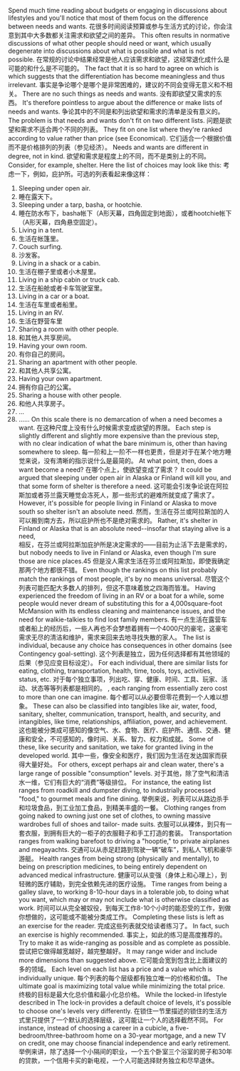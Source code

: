Spend much time reading about budgets or engaging in discussions about lifestyles and you'll notice that most of them focus on the difference between needs  and  wants. 
花很多时间阅读预算或参与生活方式的讨论，你会注意到其中大多数都关注需求和欲望之间的差异。
This  often  results  in  normative  discussions  of  what  other people  should  need  or  want,  which  usually  degenerate  into  discussions  about what is possible and what is not possible. 
在常规的讨论中结果经常是他人应该需求和欲望，这经常退化成什么是可能的和什么是不可能的。
The  fact  that  it  is  so  hard  to  agree  on  which  is  which  suggests  that  the differentiation has become meaningless and thus irrelevant. 
事实是争论哪个是哪个是非常困难的，建议的不同会变得无意义和不相关。
There are no such things as needs and wants. 
没有即欲望又需求的东西。
It's therefore pointless to argue about the difference or make lists of needs and wants. 
争论其中的不同是和列出欲望和需求的清单是没有意义的。
The problem is that needs and wants don't fit on two different lists. 
问题是欲望和需求不适合两个不同的列表。
They fit on one list where they're ranked according to value rather than price (see Economical). 
它们适合一个根据价值而不是价格排列的列表（参见经济）。
Needs and wants are different in degree, not in kind. 
欲望和需求是程度上的不同，而不是类别上的不同。
Consider, for example, shelter. 
Here the list of choices may look like this: 
考虑一下，例如，庇护所。可选的列表看起来像这样： 
1. Sleeping under open air. 
1. 睡在露天下。 
2. Sleeping under a tarp, basha, or hootchie. 
2. 睡在防水布下，basha帐下（A形天幕，四角固定到地面），或者hootchie帐下（A形天幕，四角悬空固定）。 
3. Living in a tent. 
3. 生活在帐篷里。 
4. Couch surfing. 
4. 沙发客。 
5. Living in a shack or a cabin. 
5. 生活在棚子里或者小木屋里。 
6. Living in a ship cabin or truck cab. 
6. 生活在船舱或者卡车驾驶室里。 
7. Living in a car or a boat. 
7. 生活在车里或者船里。 
8. Living in an RV. 
8. 生活在野营车里 
9. Sharing a room with other people. 
9. 和其他人共享房间。 
10. Having your own room. 
10. 有你自己的房间。 
11. Sharing an apartment with other people. 
11. 和其他人共享公寓。 
12. Having your own apartment. 
12. 拥有你自己的公寓。 
13. Sharing a house with other people. 
13. 和他人共享房子。 
14. ... 
14. …… 
On this scale there is no demarcation of when a need becomes a want. 
在这种尺度上没有什么时候需求变成欲望的界限。
Each step is slightly different and slightly more expensive than the previous step, with no clear indication of what the bare minimum is, other than having somewhere to sleep. 
每一阶和上一阶不一样也更贵，但是对于在某个地方睡觉来说，没有清晰的指示说什么是最简的。
At what point, then, does a want become a need? 
在哪个点上，使欲望变成了需求？ 
It could be argued that sleeping under open air in Alaska or Finland will kill you, and that some form of shelter is therefore a need. 
这可能会引发争论说在阿拉斯加或者芬兰露天睡觉会冻死人，那一些形式的避难所就变成了需求了。
However, it's possible for people living in Finland or Alaska to move south so shelter isn't an absolute need. 
然而，生活在芬兰或阿拉斯加的人可以搬到南方去，所以庇护所也不是绝对需求的。 
Rather, it's shelter in Finland or Alaska that is an absolute need--insofar that staying alive is a need,  
相反，在芬兰或阿拉斯加庇护所是决定需求的——目前为止活下去是需求的， 
but nobody needs to live in Finland or Alaska, even though I'm sure those are nice places.45 
但是没人需求生活在芬兰或阿拉斯加，即使我确定那两个地方都很不错。
Even though the rankings on this list probably match the rankings of most people, it's by no means universal. 
尽管这个列表可能匹配大多数人的排列，但这不意味着放之四海而皆准。
Having experienced the freedom of living in an RV or a boat for a while, some people would never dream of substituting this for a 4,000square-foot McMansion with its endless cleaning and maintenance issues, and the need for walkie-talkies to find lost family members. 
有一点生活在露营车或者船上的经历后，一些人再也不会梦想着拥有一个4000尺的豪宅，这豪宅需求无尽的清洁和维护，需求来回来去地寻找失散的家人。
The list is individual,  because  any  choice  has  consequences  in  other  domains  (see Contingency goal-setting). 
这个列表是独立，因为任何选择都有其他领域的后果（参见应变目标设定）。
For each individual, there are similar lists for eating, clothing, transportation, health, time, tools, toys, activities, status, etc. 
对于每个独立事项，列出吃、穿、健康、时间、工具、玩家、活动、状态等等列表都是相同的。
, each ranging from essentially zero cost to more than one can imagine. 
每个都可以从必要但零花费到一个人难以想象。
These can also be classified into tangibles like  air,  water,  food,  sanitary,  shelter,  communication,  transport,  health,  and security,  and  intangibles,  like  time,  relationships,  affiliation,  power,  and achievement. 
这也能被分类成可感知的像空气、水、食物、医疗、庇护所、通信、交通、健康和安全，不可感知的，像时间、关系、智力、权力和成就。
Some of these, like security and sanitation, we take for granted living in the developed world. 
其中一些，像安全和医疗，我们因为生活在发达国家而获得大量好处。
For others, except perhaps air and clean water, there's a large range of possible "consumption" levels. 
对于其他，除了空气和清洁水一维，它们有巨大的“消费”等级排位。
For instance, the eating list ranges from roadkill and dumpster diving, to industrially processed "food," to gourmet meals and fine dining. 
举例来说，列表可以从路边杀手和垃圾食品，到工业加工食品，到精美丰盛的一餐。
Clothing ranges from going naked to owning just one set of clothes, to owning massive wardrobes full of shoes and tailor- made suits. 
衣服可以从裸体，到只有一套衣服，到拥有巨大的一柜子的衣服鞋子和手工打造的套装。
Transportation ranges from walking barefoot to driving a "hooptie," to private airplanes and megayachts. 
交通可以从赤足赶路到驾驶一辆“破车”，到私人飞机和豪华游艇。
Health ranges from being strong (physically and mentally), to being on prescription medicines, to being entirely dependent on advanced medical infrastructure. 
健康可以从变强（身体上和心理上），到轻微的医疗辅助，到完全依赖先进的医疗设施。
Time ranges from being a galley slave, to working 8-10-hour days in a tolerable job, to doing what you want, which may or may not include what is otherwise classified as work. 
时间可以从完全被奴役，到每天工作8-10个小时的能忍受的工作，到做你想做的，这可能或不能被分类成工作。
Completing these lists is left as an exercise for the reader. 
完成这些列表就交给读者练习了。
In fact, such an exercise is highly recommended. 
事实上，如此的练习是高度推荐的。
Try to make it as wide-ranging as possible and as complete as possible. 
尝试把它做得越宽越好，越完整越好。
It may range wider and include more dimensions than suggested above. 
它可能会宽到包含比上面建议的多的领域。
Each level on each list has a price and a value which is individually unique. 
每个列表的每个层级都有独立唯一的价格和价值。
The ultimate goal is maximizing total value while minimizing the total price. 
终极的目标是最大化总价值和最小化总价格。
While the locked-in lifestyle described in The lock-in provides a default choice of  levels,  it's  possible  to  choose  one's  levels  very  differently. 
在锁住一节里描述的锁住的生活方式里只提供了一个默认的选择层级，这可能让一个人的选择截然不同。
For  instance, instead of choosing a career in a cubicle, a five-bedroom/three-bathroom home on  a  30-year  mortgage,  and  a  new  TV  on  credit,  one  may  choose  financial independence and early retirement. 
举例来讲，除了选择一个小隔间的职业，一个五个卧室三个浴室的房子和30年的贷款，一个信用卡买的新电视，一个人可能选择财务独立和尽早退休。 